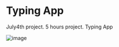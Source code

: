 # Typing App

July4th project. 5 hours project. Typing App


![image](https://user-images.githubusercontent.com/61038486/177228116-2cef587c-69e7-4384-b9e7-1b4764e4eeea.png)
